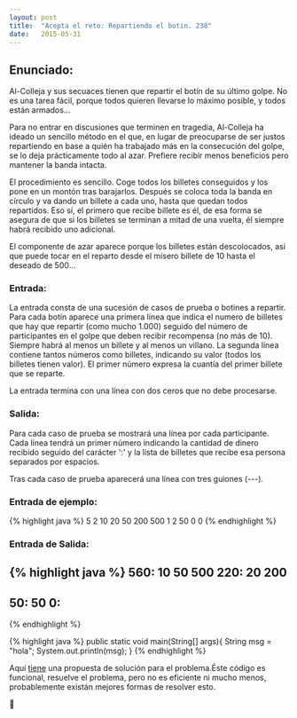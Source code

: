 ```yaml
---
layout: post
title:  "Acepta el reto: Repartiendo el botin. 238" 
date:   2015-05-31
---
```


## Enunciado:

Al-Colleja y sus secuaces tienen que repartir el botín de su último golpe. No es una tarea fácil, porque todos quieren llevarse lo máximo posible, y todos están armados…

Para no entrar en discusiones que terminen en tragedia, Al-Colleja ha ideado un sencillo método en el que, en lugar de preocuparse de ser justos repartiendo en base a quién ha trabajado más en la consecución del golpe, se lo deja prácticamente todo al azar. Prefiere recibir menos beneficios pero mantener la banda intacta.

El procedimiento es sencillo. Coge todos los billetes conseguidos y los pone en un montón tras barajarlos. Después se coloca toda la banda en círculo y va dando un billete a cada uno, hasta que quedan todos repartidos. Eso sí, el primero que recibe billete es él, de esa forma se asegura de que si los billetes se terminan a mitad de una vuelta, él siempre habrá recibido uno adicional.

El componente de azar aparece porque los billetes están descolocados, así que puede tocar en el reparto desde el mísero billete de 10 hasta el deseado de 500...

### Entrada:
La entrada consta de una sucesión de casos de prueba o botines a repartir. Para cada botín aparece una primera línea que indica el numero de billetes que hay que repartir (como mucho 1.000) seguido del número de participantes en el golpe que deben recibir recompensa (no más de 10). Siempre habrá al menos un billete y al menos un villano. La segunda línea contiene tantos números como billetes, indicando su valor (todos los billetes tienen valor). El primer número expresa la cuantía del primer billete que se reparte.

La entrada termina con una línea con dos ceros que no debe procesarse.

### Salida:
Para cada caso de prueba se mostrará una línea por cada participante. Cada línea tendrá un primer número indicando la cantidad de dinero recibido seguido del carácter ':' y la lista de billetes que recibe esa persona separados por espacios.

Tras cada caso de prueba aparecerá una línea con tres guiones (---).

### Entrada de ejemplo:

{% highlight java %}
5 2
10 20 50 200 500
1 2
50
0 0
{% endhighlight %}

### Entrada de Salida:

{% highlight java %}
560: 10 50 500
220: 20 200
---
50: 50
0:
---
{% endhighlight %}

{% highlight java %}
public static void main(String[] args){
		String msg = "hola";
		System.out.println(msg);
}
{% endhighlight %}


Aquí [tiene][Enlace] una propuesta de solución para el problema.Éste código es funcional, resuelve el problema, pero no es eficiente ni mucho menos,
probablemente existán mejores formas de resolver esto.

[Enlace]: https://github.com/siuxoes/siuxoes.github.io/blob/master/Java-code/RepartiendoElBotin.java
